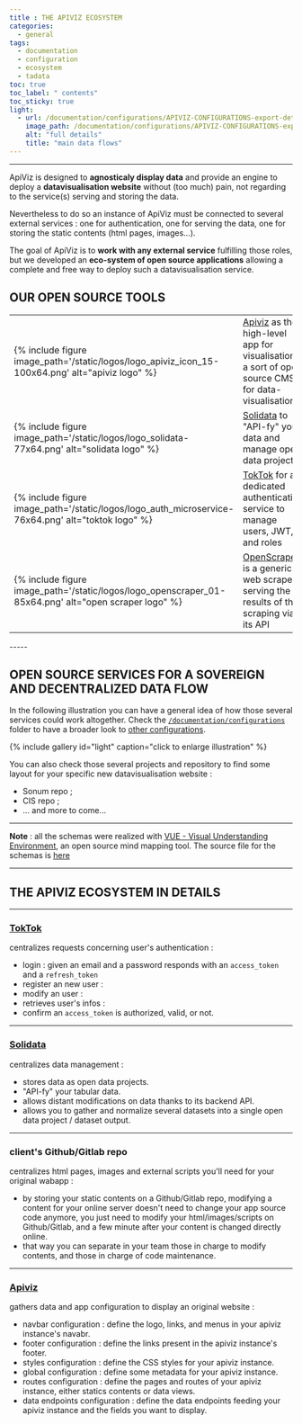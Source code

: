 ```yaml
---
title : THE APIVIZ ECOSYSTEM
categories:
  - general
tags:
  - documentation
  - configuration
  - ecosystem
  - tadata
toc: true
toc_label: " contents"
toc_sticky: true
light:
  - url: /documentation/configurations/APIVIZ-CONFIGURATIONS-export-details-light.jpg
    image_path: /documentation/configurations/APIVIZ-CONFIGURATIONS-export-details-light.jpg
    alt: "full details"
    title: "main data flows"
---
```


-----
ApiViz is designed to **agnosticaly display data** and provide an engine to deploy a **datavisualisation website** without (too much) pain, not regarding to the service(s) serving and storing the data.

Nevertheless to do so an instance of ApiViz must be connected to several external services : one for authentication, one for serving the data, one for storing the static contents (html pages, images...).

The goal of ApiViz is to **work with any external service** fulfilling those roles, but we developed an **eco-system of open source applications** allowing a complete and free way to deploy such a datavisualisation service.

## OUR OPEN SOURCE TOOLS


<table>
  <tbody>
    <tr>
        <td>{% include figure image_path='/static/logos/logo_apiviz_icon_15-100x64.png' alt="apiviz logo" %} </td>
        <td>
          <a href="https://github.com/co-demos/ApiViz">Apiviz</a>
          as the high-level app for visualisation, a sort of open source CMS for data-visualisation
        </td>
    </tr>
    <tr>
        <td>{% include figure image_path='/static/logos/logo_solidata-77x64.png' alt="solidata logo" %}</td>
        <td>
          <a href="https://github.com/entrepreneur-interet-general/solidata_frontend">Solidata</a>
          to "API-fy" your data and manage open data projects
        </td>
    </tr>
    <tr>
        <td>{% include figure image_path='/static/logos/logo_auth_microservice-76x64.png' alt="toktok logo" %} </td>
        <td>
          <a href="https://github.com/co-demos/toktok">TokTok</a>
          for a dedicated authentication service to manage users, JWT, and roles
        </td>
    </tr>
    <tr>
        <td>{% include figure image_path='/static/logos/logo_openscraper_01-85x64.png' alt="open scraper logo" %} </td>
        <td>
          <a href="https://github.com/entrepreneur-interet-general/OpenScraper">OpenScraper</a>
          is a generic web scraper serving the results of the scraping via its API
        </td>
    </tr>
  </tbody>
</table>
-----

## OPEN SOURCE SERVICES FOR A SOVEREIGN AND DECENTRALIZED DATA FLOW

In the following illustration you can have a general idea of how those several services could work altogether. Check the [`/documentation/configurations`](https://github.com/co-demos/apiviz-frontend/blob/master/documentation/configurations) folder to have a broader look to [other configurations](https://github.com/co-demos/apiviz-frontend/blob/master/documentation/configurations/DATA_WORKFLOW-full.pdf).



{% include gallery id="light" caption="click to enlarge illustration" %}



You can also check those several projects and repository to find some layout for your specific new datavisualisation website :
- Sonum repo ;
- CIS repo ;
- ... and more to come...

------

**Note** : all the schemas were realized with [VUE - Visual Understanding Environment](https://vue.tufts.edu/index.cfm), an open source mind mapping tool. The source file for the schemas is [here](https://github.com/co-demos/apiviz-frontend/tree/master/documentation)


-----

## THE APIVIZ ECOSYSTEM IN DETAILS



----

### [TokTok](https://github.com/co-demos/toktok)

centralizes requests concerning user's authentication :

  - login : given an email and a password responds with an `access_token` and a `refresh_token`
  - register an new user :
  - modify an user :
  - retrieves user's infos :
  - confirm an `access_token` is authorized, valid, or not.


----

### [Solidata](https://github.com/entrepreneur-interet-general/solidata_frontend)

centralizes data management :

  - stores data as open data projects.
  - "API-fy" your tabular data.
  - allows distant modifications on data thanks to its backend API.
  - allows you to gather and normalize several datasets into a single open data project / dataset output.

----

### client's Github/Gitlab repo

centralizes html pages, images and external scripts you'll need for your original wabapp :

  - by storing your static contents on a Github/Gitlab repo, modifying a content for your online server doesn't need to change your app source code anymore, you just need to modify your html/images/scripts on Github/Gitlab, and a few minute after your content is changed directly online.
  - that way you can separate in your team those in charge to modify contents, and those in charge of code maintenance.

----

### [Apiviz](https://github.com/co-demos/ApiViz)

gathers data and app configuration to display an original website :

  - navbar configuration : define the logo, links, and menus in your apiviz instance's navabr.
  - footer configuration : define the links present in the apiviz instance's footer.
  - styles configuration : define the CSS styles for your apiviz instance.
  - global configuration : define some metadata for your apiviz instance.
  - routes configuration : define the pages and routes of your apiviz instance, either statics contents or data views.
  - data endpoints configuration : define the data endpoints feeding your apiviz instance and the fields you want to display.
